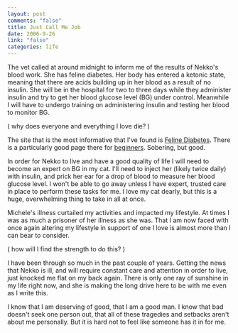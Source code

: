 ```yaml
--- 
layout: post
comments: "false"
title: Just Call Me Job
date: 2006-9-26
link: "false"
categories: life
---
```

The vet called at around midnight to inform me of the results of Nekko's blood work. She has feline diabetes. Her body has entered a ketonic state, meaning that there are acids building up in her blood as a result of no insulin. She will be in the hospital for two to three days while they administer insulin and try to get her blood glucose level (BG) under control. Meanwhile I will have to undergo training on administering insulin and testing her blood to monitor BG.

( why does everyone and everything I love die? )

The site that is the most informative that I've found is <a href="http://www.felinediabetes.com" title="Feline Diabetes">Feline Diabetes</a>. There is a particularly good page there for <a href="http://www.felinediabetes.com/dummies.htm" title="Diabetes in Cats for Beginners">beginners</a>. Sobering, but good.

In order for Nekko to live and have a good quality of life I will need to become an expert on BG in my cat. I'll need to inject her (likely twice daily) with insulin, and prick her ear for a drop of blood to measure her blood glucose level. I won't be able to go away unless I have expert, trusted care in place to perform these tasks for me. I love my cat dearly, but this is a huge, overwhelming thing to take in all at once.

Michele's illness curtailed my activities and impacted my lifestyle. At times I was as much a prisoner of her illness as she was. That I am now faced with once again altering my lifestyle in support of one I love is almost more than I can bear to consider.

( how will I find the strength to do this? )

I have been through so much in the past couple of years. Getting the news that Nekko is ill, and will require constant care and attention in order to live, just knocked me flat on my back again. There is only one ray of sunshine in my life right now, and she is making the long drive here to be with me even as I write this.

I know that I am deserving of good, that I am a good man. I know that bad doesn't seek one person out, that all of these tragedies and setbacks aren't about me personally. But it is hard not to feel like someone has it in for me.
